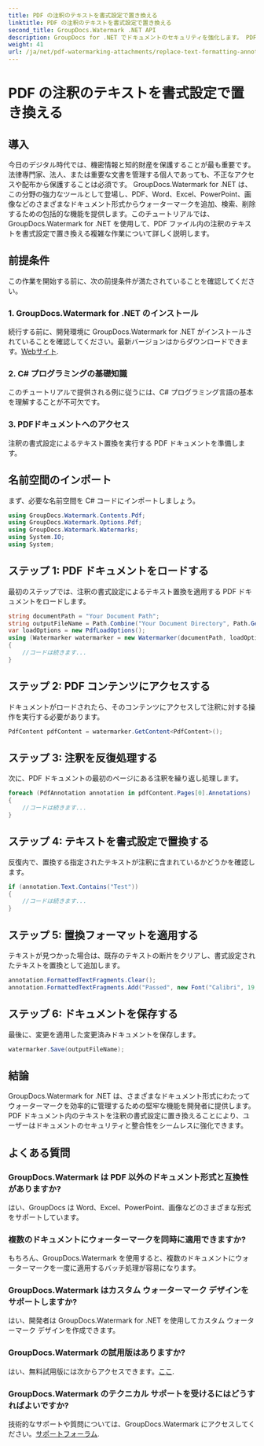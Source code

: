 ```yaml
---
title: PDF の注釈のテキストを書式設定で置き換える
linktitle: PDF の注釈のテキストを書式設定で置き換える
second_title: GroupDocs.Watermark .NET API
description: GroupDocs for .NET でドキュメントのセキュリティを強化します。 PDF ファイル内の注釈のテキストを簡単に書式設定に置き換える方法を学びます。
weight: 41
url: /ja/net/pdf-watermarking-attachments/replace-text-formatting-annotation-pdf/
---
```


# PDF の注釈のテキストを書式設定で置き換える

## 導入
今日のデジタル時代では、機密情報と知的財産を保護することが最も重要です。法律専門家、法人、または重要な文書を管理する個人であっても、不正なアクセスや配布から保護することは必須です。 GroupDocs.Watermark for .NET は、この分野の強力なツールとして登場し、PDF、Word、Excel、PowerPoint、画像などのさまざまなドキュメント形式からウォーターマークを追加、検索、削除するための包括的な機能を提供します。このチュートリアルでは、GroupDocs.Watermark for .NET を使用して、PDF ファイル内の注釈のテキストを書式設定で置き換える複雑な作業について詳しく説明します。
## 前提条件
この作業を開始する前に、次の前提条件が満たされていることを確認してください。
### 1. GroupDocs.Watermark for .NET のインストール
続行する前に、開発環境に GroupDocs.Watermark for .NET がインストールされていることを確認してください。最新バージョンはからダウンロードできます。[Webサイト](https://releases.groupdocs.com/Watermark/net/).
### 2. C# プログラミングの基礎知識
このチュートリアルで提供される例に従うには、C# プログラミング言語の基本を理解することが不可欠です。
### 3. PDFドキュメントへのアクセス
注釈の書式設定によるテキスト置換を実行する PDF ドキュメントを準備します。

## 名前空間のインポート
まず、必要な名前空間を C# コードにインポートしましょう。
```csharp
using GroupDocs.Watermark.Contents.Pdf;
using GroupDocs.Watermark.Options.Pdf;
using GroupDocs.Watermark.Watermarks;
using System.IO;
using System;
```
## ステップ 1: PDF ドキュメントをロードする
最初のステップでは、注釈の書式設定によるテキスト置換を適用する PDF ドキュメントをロードします。
```csharp
string documentPath = "Your Document Path";
string outputFileName = Path.Combine("Your Document Directory", Path.GetFileName(documentPath));
var loadOptions = new PdfLoadOptions();
using (Watermarker watermarker = new Watermarker(documentPath, loadOptions))
{
    //コードは続きます...
}
```
## ステップ 2: PDF コンテンツにアクセスする
ドキュメントがロードされたら、そのコンテンツにアクセスして注釈に対する操作を実行する必要があります。
```csharp
PdfContent pdfContent = watermarker.GetContent<PdfContent>();
```
## ステップ 3: 注釈を反復処理する
次に、PDF ドキュメントの最初のページにある注釈を繰り返し処理します。
```csharp
foreach (PdfAnnotation annotation in pdfContent.Pages[0].Annotations)
{
    //コードは続きます...
}
```
## ステップ 4: テキストを書式設定で置換する
反復内で、置換する指定されたテキストが注釈に含まれているかどうかを確認します。
```csharp
if (annotation.Text.Contains("Test"))
{
    //コードは続きます...
}
```
## ステップ 5: 置換フォーマットを適用する
テキストが見つかった場合は、既存のテキストの断片をクリアし、書式設定されたテキストを置換として追加します。
```csharp
annotation.FormattedTextFragments.Clear();
annotation.FormattedTextFragments.Add("Passed", new Font("Calibri", 19, FontStyle.Bold), Color.Red, Color.Aqua);
```
## ステップ 6: ドキュメントを保存する
最後に、変更を適用した変更済みドキュメントを保存します。
```csharp
watermarker.Save(outputFileName);
```

## 結論
GroupDocs.Watermark for .NET は、さまざまなドキュメント形式にわたってウォーターマークを効率的に管理するための堅牢な機能を開発者に提供します。 PDF ドキュメント内のテキストを注釈の書式設定に置き換えることにより、ユーザーはドキュメントのセキュリティと整合性をシームレスに強化できます。
## よくある質問
### GroupDocs.Watermark は PDF 以外のドキュメント形式と互換性がありますか?
はい、GroupDocs は Word、Excel、PowerPoint、画像などのさまざまな形式をサポートしています。
### 複数のドキュメントにウォーターマークを同時に適用できますか?
もちろん、GroupDocs.Watermark を使用すると、複数のドキュメントにウォーターマークを一度に適用するバッチ処理が容易になります。
### GroupDocs.Watermark はカスタム ウォーターマーク デザインをサポートしますか?
はい、開発者は GroupDocs.Watermark for .NET を使用してカスタム ウォーターマーク デザインを作成できます。
### GroupDocs.Watermark の試用版はありますか?
はい、無料試用版には次からアクセスできます。[ここ](https://releases.groupdocs.com/).
### GroupDocs.Watermark のテクニカル サポートを受けるにはどうすればよいですか?
技術的なサポートや質問については、GroupDocs.Watermark にアクセスしてください。[サポートフォーラム](https://forum.groupdocs.com/c/watermark/19).